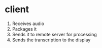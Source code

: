 # client

1. Receives audio
2. Packages it
3. Sends it to remote server for processing
4. Sends the transcription to the display
